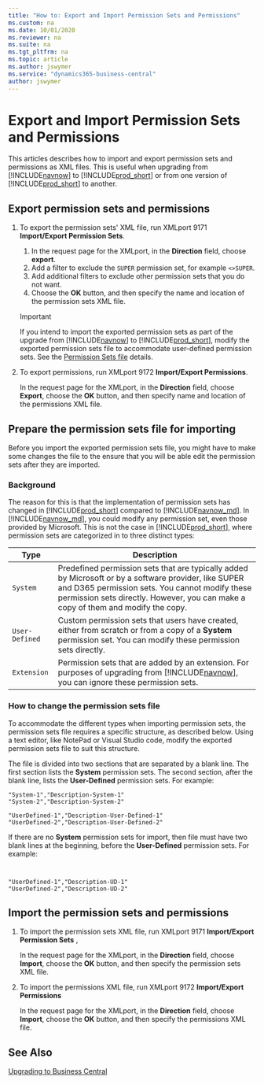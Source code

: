 ```yaml
---
title: "How to: Export and Import Permission Sets and Permissions"
ms.custom: na
ms.date: 10/01/2020
ms.reviewer: na
ms.suite: na
ms.tgt_pltfrm: na
ms.topic: article
ms.author: jswymer
ms.service: "dynamics365-business-central"
author: jswymer
---
```

# Export and Import Permission Sets and Permissions

This articles describes how to import and export permission sets and permissions as XML files. This is useful when upgrading from [!INCLUDE[navnow](../developer/includes/navnow_md.md)] to [!INCLUDE[prod_short](../developer/includes/prod_short.md)] or from one version of [!INCLUDE[prod_short](../developer/includes/prod_short.md)] to another.

## <a name="ExportPerms"></a>Export permission sets and permissions 

1. To export the permission sets' XML file, run XMLport 9171 **Import/Export Permission Sets**.

    1. In the request page for the XMLport, in the **Direction** field, choose **export**.
    2. Add a filter to exclude the `SUPER` permission set, for example `<>SUPER`.
    3. Add additional filters to exclude other permission sets that you do not want.
    4. Choose the **OK** button, and then specify the name and location of the permission sets XML file.

    > [!IMPORTANT]
    > If you intend to import the exported permission sets as part of the upgrade from [!INCLUDE[navnow](../developer/includes/navnow_md.md)] to [!INCLUDE[prod_short](../developer/includes/prod_short.md)], modify the exported permission sets file to accommodate user-defined permission sets. See the [Permission Sets file](#PermissionSetsFile) details.

2.  To export permissions, run XMLport 9172 **Import/Export Permissions**.  

     In the request page for the XMLport, in the **Direction** field, choose **Export**, choose the **OK** button, and then specify name and location of the permissions XML file.

## <a name="PermissionSetsFile"></a>Prepare the permission sets file for importing

Before you import the exported permission sets file, you might have to make some changes the file to the ensure that you will be able edit the permission sets after they are imported.

### Background

The reason for this is that the implementation of permission sets has changed in [!INCLUDE[prod_short](../developer/includes/prod_short.md)] compared to [!INCLUDE[navnow_md](../developer/includes/navnow_md.md)]. In [!INCLUDE[navnow_md](../developer/includes/navnow_md.md)], you could modify any permission set, even those provided by Microsoft. This is not the case in [!INCLUDE[prod_short](../developer/includes/prod_short.md)], where permission sets are categorized in to three distinct types:

|Type|Description|
|----|-----------|
|`System`|Predefined permission sets that are typically added by Microsoft or by a software provider, like SUPER and D365 permission sets. You cannot modify these permission sets directly. However, you can make a copy of them and modify the copy.|
|`User-Defined`| Custom permission sets that users have created, either from scratch or from a copy of a **System** permission set. You can modify these permission sets directly.|
|`Extension`|Permission sets that are added by an extension. For purposes of upgrading from [!INCLUDE[navnow](../developer/includes/navnow_md.md)], you can ignore these permission sets.|

<!-- 
- `System`: Predefined permission sets that are typically added by Microsoft or by a software provider, like SUPER and D365 permission sets. You cannot modify these permission sets directly. However, you can make a copy of them and modify the copy.
- `User-Defined`: Custom permission sets that users have created, either from scratch or from a copy of a **System** permission set. You can modify these permission sets directly.
- `Extension`: Permission sets that are added by an extension. For purposes of upgrading from [!INCLUDE[navnow](../developer/includes/navnow_md.md)], you can ignore these permission sets.  


This differs from permission sets in [!INCLUDE[navnow_md](../developer/includes/navnow_md.md)], where there was no distinction between **System** and **User-Defined** permission sets.
-->

### How to change the permission sets file

To accommodate the different types when importing permission sets, the permission sets file requires a specific structure, as described below. Using a text editor, like NotePad or Visual Studio code, modify the exported permission sets file to suit this structure.

The file is divided into two sections that are separated by a blank line. The first section lists the **System** permission sets. The second section, after the blank line, lists the **User-Defined** permission sets. For example:

```
"System-1","Description-System-1"
"System-2","Description-System-2"

"UserDefined-1","Description-User-Defined-1"
"UserDefined-2","Description-User-Defined-2"
```

If there are no **System** permission sets for import, then file must have two blank lines at the beginning, before the **User-Defined** permission sets. For example:

```


"UserDefined-1","Description-UD-1"
"UserDefined-2","Description-UD-2"
 ```

## <a name="ImportPerms"></a>Import the permission sets and permissions  

1.  To import the permission sets XML file, run XMLport 9171 **Import/Export Permission Sets** ,  

     In the request page for the XMLport, in the **Direction** field, choose **Import**, choose the **OK** button, and then specify the permission sets XML file.  

2.  To import the permissions XML file, run XMLport 9172 **Import/Export Permissions**  

     In the request page for the XMLport, in the **Direction** field, choose **Import**, choose the **OK** button, and then specify the permissions XML file. 

## See Also  

[Upgrading to Business Central](upgrading-to-business-central.md)  
